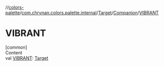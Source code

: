 //[colors-palette](../../../../index.md)/[com.chrynan.colors.palette.internal](../../index.md)/[Target](../index.md)/[Companion](index.md)/[VIBRANT](-v-i-b-r-a-n-t.md)



# VIBRANT  
[common]  
Content  
val [VIBRANT](-v-i-b-r-a-n-t.md): [Target](../index.md)  



